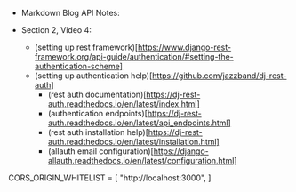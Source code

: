 - Markdown Blog API Notes:

- Section 2, Video 4:
  - (setting up rest framework)[https://www.django-rest-framework.org/api-guide/authentication/#setting-the-authentication-scheme]
  - (setting up authentication help)[https://github.com/jazzband/dj-rest-auth]
    - (rest auth documentation)[https://dj-rest-auth.readthedocs.io/en/latest/index.html]
    - (authentication endpoints)[https://dj-rest-auth.readthedocs.io/en/latest/api_endpoints.html]
    - (rest auth installation help)[https://dj-rest-auth.readthedocs.io/en/latest/installation.html]
    - (allauth email configuration)[https://django-allauth.readthedocs.io/en/latest/configuration.html]

CORS_ORIGIN_WHITELIST = [
    "http://localhost:3000",
]
